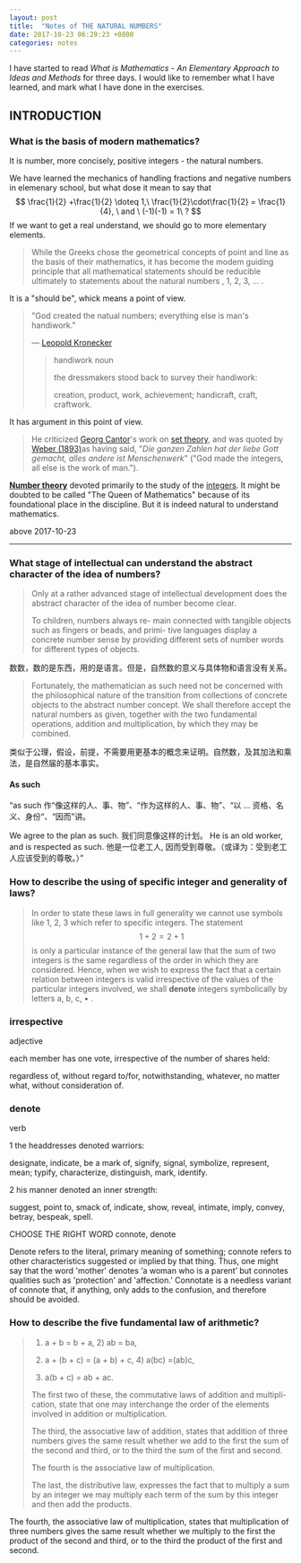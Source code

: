 ```yaml
---
layout: post
title:  "Notes of THE NATURAL NUMBERS"
date: 2017-10-23 06:29:23 +0800
categories: notes
---
```


I have started to read *What is Mathematics - An Elementary Approach to Ideas and Methods*  for three days. I would like to remember what I have learned, and mark what I have done in the exercises.

## INTRODUCTION

### What is the basis of modern mathematics?

It is number, more concisely, positive integers - the natural numbers. 

We have learned the mechanics of handling fractions and negative numbers in elemenary school, but what dose it mean to say that
$$
\frac{1}{2} +\frac{1}{2}  \doteq 1,\  \frac{1}{2}\cdot\frac{1}{2} = \frac{1}{4}, \ and \ (-1)(-1) = 1\  ?
$$
If we want to get a real understand, we should go to more elementary elements.

> While the Greeks chose the geometrical concepts of point and line as the basis of their mathematics, it has become the modem guiding principle that all mathematical statements should be reducible ultimately to statements about the natural numbers , 1, 2, 3, … .

It is a "should be", whick means a point of view.

> "God created the natual numbers; everything else is man's handiwork."
>
> — [Leopold Kronecker](https://en.wikipedia.org/wiki/Leopold_Kronecker) 
>
> > handiwork noun
> >
> > the dressmakers stood back to survey their handiwork: 
> >
> > creation, product, work, achievement; handicraft, craft, craftwork.

It has argument in this point of view. 

> He criticized [Georg Cantor](https://en.wikipedia.org/wiki/Georg_Cantor)'s work on [set theory](https://en.wikipedia.org/wiki/Set_theory), and was quoted by [Weber (1893)](https://en.wikipedia.org/wiki/Leopold_Kronecker#CITEREFWeber1893)as having said, "*Die ganzen Zahlen hat der liebe Gott gemacht, alles andere ist Menschenwerk*" ("God made the integers, all else is the work of man.").

**[Number theory](https://en.wikipedia.org/wiki/Number_theory)** devoted primarily to the study of the [integers](https://en.wikipedia.org/wiki/Integer). It might be doubted to be called "The Queen of Mathematics" because of its foundational place in the discipline. But it is indeed natural to understand mathematics.

above 2017-10-23

---

### What stage of intellectual can understand the abstract character of the idea of numbers?

> Only at a rather advanced stage of intellectual development does the abstract character of the idea of number become clear. 
>
> To children, numbers always re- main connected with tangible objects such as fingers or beads, and primi- tive languages display a concrete number sense by providing different sets of number words for different types of objects.

数数，数的是东西，用的是语言。但是，自然数的意义与具体物和语言没有关系。

> Fortunately, the mathematician as such need not be concerned with the philosophical nature of the transition from collections of concrete objects to the abstract number concept. We shall therefore accept the natural numbers as given, together with the two fundamental operations, addition and multiplication, by which they may be combined.

类似于公理，假设，前提，不需要用更基本的概念来证明。自然数，及其加法和乘法，是自然届的基本事实。

#### As such

“as such 作“像这样的人、事、物”、“作为这样的人、事、物”、“以 … 资格、名义、身份“、“因而”讲。

We agree to the plan as such. 我们同意像这样的计划。
He is an old worker, and is respected as such. 他是一位老工人, 因而受到尊敬。（或译为：受到老工人应该受到的尊敬。）”

### How to describe the using of specific integer and generality of laws?

> In order to state these laws in full generality we cannot use symbols like 1, 2, 3 which refer to specific integers. The statement
> $$
>  1 + 2 = 2 + 1
> $$
>  is only a particular instance of the general law that the sum of two integers is the same regardless of the order in which they are considered. Hence, when we wish to express the fact that a certain relation between integers is valid irrespective of the values of the particular integers involved, we shall **denote** integers symbolically by letters a, b, c, • .

### irrespective

adjective

each member has one vote, irrespective of the number of shares held:

 regardless of, without regard to/for, notwithstanding, whatever, no matter what, without consideration of.

### denote 

verb

1 the headdresses denoted warriors: 

designate, indicate, be a mark of, signify, signal, symbolize, represent, mean; typify, characterize, distinguish, mark, identify.

2 his manner denoted an inner strength: 

suggest, point to, smack of, indicate, show, reveal, intimate, imply, convey, betray, bespeak, spell.

CHOOSE THE RIGHT WORD connote, denote

Denote refers to the literal, primary meaning of something; connote refers to other characteristics suggested or implied by that thing. Thus, one might say that the word 'mother' denotes ‘a woman who is a parent’ but connotes qualities such as 'protection' and 'affection.' Connotate is a needless variant of connote that, if anything, only adds to the confusion, and therefore should be avoided.

### How to describe the five fundamental law of arithmetic?

> 1) a + b = b + a, 2) ab = ba,
>
> 3) a + (b + c) = (a + b) + c, 4) a(bc) =(ab)c,
>
> 5) a(b + c) = ab + ac.
>
> The first two of these, the commutative laws of addition and multipli- cation, state that one may interchange the order of the elements involved in addition or multiplication. 
>
> The third, the associative law of addition, states that addition of three numbers gives the same result whether we add to the first the sum of the second and third, or to the third the sum of the first and second. 
>
> The fourth is the associative law of multiplication. 
>
> The last, the distributive law, expresses the fact that to multiply a sum by an integer we may multiply each term of the sum by this integer and then add the products.

The fourth, the associative law of multiplication, states that multiplication of three numbers gives the same result whether we multiply to the first the product of the second and third, or to the third the product of the first and second.


